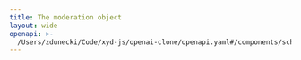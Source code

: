 ```yaml
---
title: The moderation object
layout: wide
openapi: >-
  /Users/zdunecki/Code/xyd-js/openai-clone/openapi.yaml#/components/schemas/CreateModerationResponse
---
```


